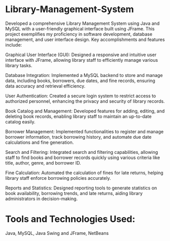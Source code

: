 # Library-Management-System

Developed a comprehensive Library Management System using Java and MySQL with a user-friendly graphical interface built using JFrame. This project exemplifies my proficiency in software development, database management, and user interface design. Key accomplishments and features include:

Graphical User Interface (GUI):
Designed a responsive and intuitive user interface with JFrame, allowing library staff to efficiently manage various library tasks.

Database Integration: 
Implemented a MySQL backend to store and manage data, including books, borrowers, due dates, and fine records, ensuring data accuracy and retrieval efficiency.

User Authentication: 
Created a secure login system to restrict access to authorized personnel, enhancing the privacy and security of library records.

Book Catalog and Management: 
Developed features for adding, editing, and deleting book records, enabling library staff to maintain an up-to-date catalog easily.

Borrower Management: 
Implemented functionalities to register and manage borrower information, track borrowing history, and automate due date calculations and fine generation.

Search and Filtering: 
Integrated search and filtering capabilities, allowing staff to find books and borrower records quickly using various criteria like title, author, genre, and borrower ID.

Fine Calculation: 
Automated the calculation of fines for late returns, helping library staff enforce borrowing policies accurately.

Reports and Statistics: 
Designed reporting tools to generate statistics on book availability, borrowing trends, and late returns, aiding library administrators in decision-making.

# Tools and Technologies Used:

Java,
MySQL,
Java Swing and JFrame,
NetBeans

